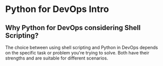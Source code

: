 # Python for DevOps Intro

## Why Python for DevOps considering Shell Scripting?

The choice between using shell scripting and Python in DevOps depends on the specific task or problem you're trying to solve. Both have their strengths and are suitable for different scenarios.
